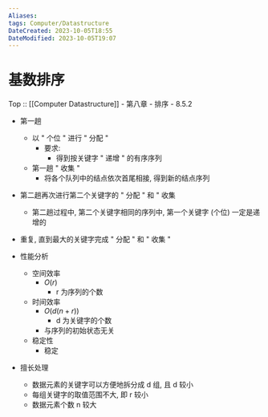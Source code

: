 ```yaml
---
Aliases: 
tags: Computer/Datastructure 
DateCreated: 2023-10-05T18:55
DateModified: 2023-10-05T19:07
---
```

# 基数排序

Top :: [[Computer Datastructure]] - 第八章 - 排序 - 8.5.2

- 第一趟
	- 以 " 个位 " 进行 " 分配 "
		- 要求:
			- 得到按关键字 " 递增 " 的有序序列
	- 第一趟 " 收集 "
		- 将各个队列中的结点依次首尾相接, 得到新的结点序列
- 第二趟再次进行第二个关键字的 " 分配 " 和 " 收集
	- 第二趟过程中, 第二个关键字相同的序列中, 第一个关键字 (个位) 一定是递增的
- 重复, 直到最大的关键字完成 " 分配 " 和 " 收集 "

- 性能分析
	- 空间效率
		- $O(r)$
			- r 为序列的个数
	- 时间效率
		- $O(d(n+r))$
			- d 为关键字的个数
		- 与序列的初始状态无关
	- 稳定性
		- 稳定
- 擅长处理
	- 数据元素的关键字可以方便地拆分成 d 组, 且 d 较小
	- 每组关键字的取值范围不大, 即 r 较小
	- 数据元素个数 n 较大
